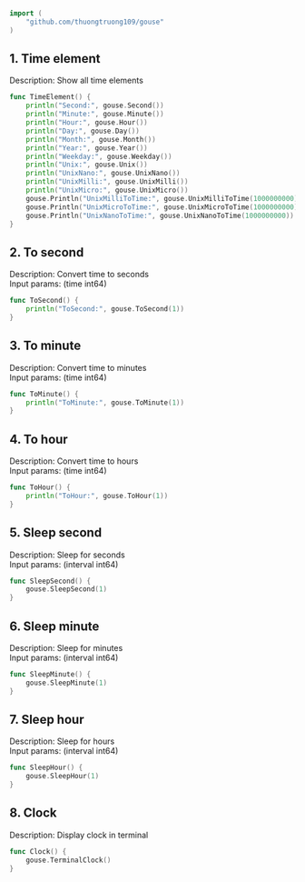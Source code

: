 
# <Badge style='font-size: 1.8rem; text-shadow: 1px 1px 2px rgba(0, 0, 0, 0.3); padding: 0.35rem 0.75rem 0.35rem 0;' type='info' text='🔖 Time' />


```go
import (
	"github.com/thuongtruong109/gouse")
```

## 1. Time element

Description: Show all time elements<br>

```go
func TimeElement() {
	println("Second:", gouse.Second())
	println("Minute:", gouse.Minute())
	println("Hour:", gouse.Hour())
	println("Day:", gouse.Day())
	println("Month:", gouse.Month())
	println("Year:", gouse.Year())
	println("Weekday:", gouse.Weekday())
	println("Unix:", gouse.Unix())
	println("UnixNano:", gouse.UnixNano())
	println("UnixMilli:", gouse.UnixMilli())
	println("UnixMicro:", gouse.UnixMicro())
	gouse.Println("UnixMilliToTime:", gouse.UnixMilliToTime(1000000000))
	gouse.Println("UnixMicroToTime:", gouse.UnixMicroToTime(1000000000))
	gouse.Println("UnixNanoToTime:", gouse.UnixNanoToTime(1000000000))
}```

## 2. To second

Description: Convert time to seconds<br>Input params: (time int64)<br>

```go
func ToSecond() {
	println("ToSecond:", gouse.ToSecond(1))
}```

## 3. To minute

Description: Convert time to minutes<br>Input params: (time int64)<br>

```go
func ToMinute() {
	println("ToMinute:", gouse.ToMinute(1))
}```

## 4. To hour

Description: Convert time to hours<br>Input params: (time int64)<br>

```go
func ToHour() {
	println("ToHour:", gouse.ToHour(1))
}```

## 5. Sleep second

Description: Sleep for seconds<br>Input params: (interval int64)<br>

```go
func SleepSecond() {
	gouse.SleepSecond(1)
}```

## 6. Sleep minute

Description: Sleep for minutes<br>Input params: (interval int64)<br>

```go
func SleepMinute() {
	gouse.SleepMinute(1)
}```

## 7. Sleep hour

Description: Sleep for hours<br>Input params: (interval int64)<br>

```go
func SleepHour() {
	gouse.SleepHour(1)
}```

## 8. Clock

Description: Display clock in terminal<br>

```go
func Clock() {
	gouse.TerminalClock()
}```
